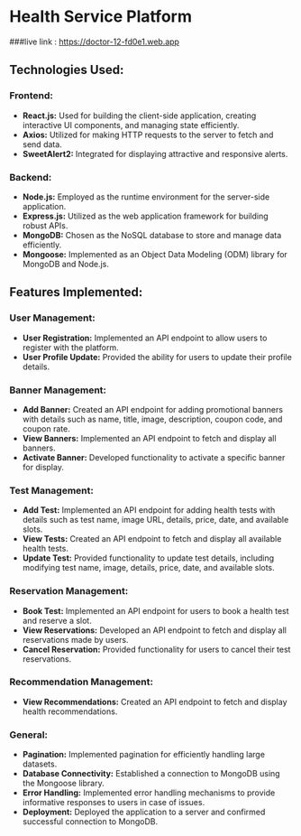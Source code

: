 # Health Service Platform

###live link : https://doctor-12-fd0e1.web.app

## Technologies Used:

### Frontend:
- **React.js:** Used for building the client-side application, creating interactive UI components, and managing state efficiently.
- **Axios:** Utilized for making HTTP requests to the server to fetch and send data.
- **SweetAlert2:** Integrated for displaying attractive and responsive alerts.

### Backend:
- **Node.js:** Employed as the runtime environment for the server-side application.
- **Express.js:** Utilized as the web application framework for building robust APIs.
- **MongoDB:** Chosen as the NoSQL database to store and manage data efficiently.
- **Mongoose:** Implemented as an Object Data Modeling (ODM) library for MongoDB and Node.js.

## Features Implemented:

### User Management:
- **User Registration:** Implemented an API endpoint to allow users to register with the platform.
- **User Profile Update:** Provided the ability for users to update their profile details.

### Banner Management:
- **Add Banner:** Created an API endpoint for adding promotional banners with details such as name, title, image, description, coupon code, and coupon rate.
- **View Banners:** Implemented an API endpoint to fetch and display all banners.
- **Activate Banner:** Developed functionality to activate a specific banner for display.

### Test Management:
- **Add Test:** Implemented an API endpoint for adding health tests with details such as test name, image URL, details, price, date, and available slots.
- **View Tests:** Created an API endpoint to fetch and display all available health tests.
- **Update Test:** Provided functionality to update test details, including modifying test name, image, details, price, date, and available slots.

### Reservation Management:
- **Book Test:** Implemented an API endpoint for users to book a health test and reserve a slot.
- **View Reservations:** Developed an API endpoint to fetch and display all reservations made by users.
- **Cancel Reservation:** Provided functionality for users to cancel their test reservations.

### Recommendation Management:
- **View Recommendations:** Created an API endpoint to fetch and display health recommendations.

### General:
- **Pagination:** Implemented pagination for efficiently handling large datasets.
- **Database Connectivity:** Established a connection to MongoDB using the Mongoose library.
- **Error Handling:** Implemented error handling mechanisms to provide informative responses to users in case of issues.
- **Deployment:** Deployed the application to a server and confirmed successful connection to MongoDB.
